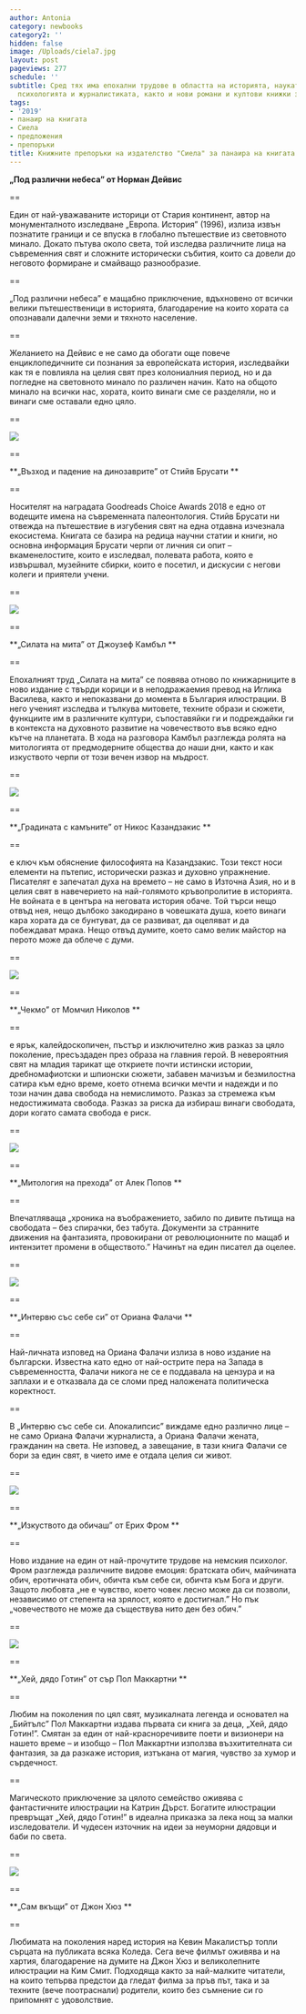 ```yaml
---
author: Antonia
category: newbooks
category2: ''
hidden: false
image: /Uploads/ciela7.jpg
layout: post
pageviews: 277
schedule: ''
subtitle: Сред тях има епохални трудове в областта на историята, науката, митологията,
  психологията и журналистиката, както и нови романи и култови книжки за най-малките
tags:
- '2019'
- панаир на книгата
- Сиела
- предложения
- препоръки
title: Книжните препоръки на издателство "Сиела" за панаира на книгата 2019
---
```


**„Под различни небеса” от Норман Дейвис**

\==

Един от най-уважаваните историци от Стария континент, автор на монументалното изследване „Европа. История” (1996), излиза извън познатите граници и се впуска в глобално пътешествие из световното минало. Докато пътува около света, той изследва различните лица на съвременния свят и сложните исторически събития, които са довели до неговото формиране и смайващо разнообразие.

\==

„Под различни небеса” е мащабно приключение, вдъхновено от всички велики пътешественици в историята, благодарение на които хората са опознавали далечни земи и тяхното население.

\==

Желанието на Дейвис е не само да обогати още повече енциклопедичните си познания за европейската история, изследвайки как тя е повлияла на целия свят през колониалния период, но и да погледне на световното минало по различен начин. Като на общото минало на всички нас, хората, които винаги сме се разделяли, но и винаги сме оставали едно цяло.

\==

![](/Uploads/ciela9.jpg)

\==

**„Възход и падение на динозаврите” от Стийв Брусати **

\==

Носителят на наградата Goodreads Choice Awards 2018 е едно от водещите имена на съвременната палеонтология. Стийв Брусати ни отвежда на пътешествие в изгубения свят на една отдавна изчезнала екосистема. Книгата  се базира на редица научни статии и книги, но основна информация Брусати черпи от личния си опит – вкаменелостите, които е изследвал, полевата работа, която е извършвал, музейните сбирки, които е посетил, и дискусии с негови колеги и приятели учени. 

\==

![](/Uploads/ciela6.jpg)

\==

**„Силата на мита” от Джоузеф Камбъл **

\==

Епохалният труд „Силата на мита” се появява отново по книжарниците в ново издание с твърди корици и в неподражаемия превод на Иглика Василева, както и непоказвани до момента в България илюстрации. В него ученият изследва и тълкува митовете, техните образи и сюжети, функциите им в различните култури, съпоставяйки ги и подреждайки ги в контекста на духовното развитие на човечеството във всяко едно кътче на планетата. В хода на разговора Камбъл разглежда ролята на митологията от предмодерните общества до наши дни, както и как изкуството черпи от този вечен извор на мъдрост. 

\==

![](/Uploads/ciela1.jpg)

\==

**„Градината с камъните” от Никос Казандзакис **

\==

е ключ към обяснение философията на Казандзакис. Този текст носи елементи на пътепис, исторически разказ и духовно упражнение. Писателят е запечатал духа на времето – не само в Източна Азия, но и в целия свят в навечерието на най-голямото кръвопролитие в историята. Не войната е в центъра на неговата история обаче. Той търси нещо отвъд нея, нещо дълбоко закодирано в човешката душа, което винаги кара хората да се бунтуват, да се развиват, да оцеляват и да побеждават мрака. Нещо отвъд думите, което само велик майстор на перото може да облече с думи.

\==

![](/Uploads/chekmo.jpg)

\==

**„Чекмо” от Момчил Николов **

\==

e ярък, калейдоскопичен, пъстър и изключително жив разказ за цяло поколение, пресъздаден през образа на главния герой. В невероятния свят на младия тарикат ще откриете почти истински истории, дребномафиотски и шпионски сюжети, забавен мачизъм и безмилостна сатира към едно време, което отнема всички мечти и надежди и по този начин дава свобода на немислимото. Разказ за стремежа към недостижимата свобода. Разказ за риска да избираш винаги свободата, дори когато самата свобода е риск.

\==

![](/Uploads/ciela10.jpg)

\==

**„Митология на прехода” от Алек Попов **

\==

Впечатляваща „хроника на въображението, забило по дивите пътища на свободата – без спирачки, без табута. Документи за странните движения на фантазията, провокирани от революционните по мащаб и интензитет промени в обществото.”  Начинът на един писател да оцелее.

\==

![](/Uploads/ciela3.jpg)

\==

**„Интервю със себе си” от Ориана Фалачи **

\==

Най-личната изповед на Ориана Фалачи излиза в ново издание на български. Известна като едно от най-острите пера на Запада в съвременността, Фалачи никога не се е поддавала на цензура и на заплахи и е отказвала да се сломи пред наложената политическа коректност. 

\==

В „Интервю със себе си. Апокалипсис” виждаме едно различно лице – не само Ориана Фалачи журналиста, а Ориана Фалачи жената, гражданин на света. Не изповед, а завещание, в тази книга Фалачи се бори за един свят, в чието име е отдала целия си живот.

\==

![](/Uploads/ciela8.jpg)

\==

**„Изкуството да обичаш” от Ерих Фром **

\==

Ново издание на един от най-прочутите трудове на немския психолог. Фром разглежда различните видове емоция: братската обич, майчината обич, еротичната обич, обичта към себе си, обичта към Бога и други. Защото любовта „не е чувство, което човек лесно може да си позволи, независимо от степента на зрялост, която е достигнал.” Но пък „човечеството не може да съществува нито ден без обич.”

\==

![](/Uploads/ciela4.jpg)

\==

**„Хей, дядо Готин” от сър Пол Маккартни **

\==

Любим на поколения по цял свят, музикалната легенда и основател на „Бийтълс” Пол Маккартни издава първата си книга за деца, „Хей, дядо Готин!”. Смятан за един от най-красноречивите поети и визионери на нашето време – и изобщо – Пол Маккартни използва възхитителната си фантазия, за да разкаже история, изтъкана от магия, чувство за хумор и сърдечност.

\==

Магическото приключение за цялото семейство оживява с фантастичните илюстрации на Катрин Дърст. Богатите илюстрации превръщат „Хей, дядо Готин!” в идеална приказка за лека нощ за малки изследователи. И чудесен източник на идеи за неуморни дядовци и баби по света.

\==

![](/Uploads/ciela5.jpg)

\==

**„Сам вкъщи” от Джон Хюз **

\==

Любимата на поколения наред история на Кевин Макалистър топли сърцата на публиката всяка Коледа. Сега вече филмът оживява и на хартия, благодарение на думите на Джон Хюз и великолепните илюстрации на Ким Смит. Подходяща както за най-малките читатели, на които тепърва предстои да гледат филма за пръв път, така и за техните (вече поотраснали) родители, които без съмнение си го припомнят с удоволствие.